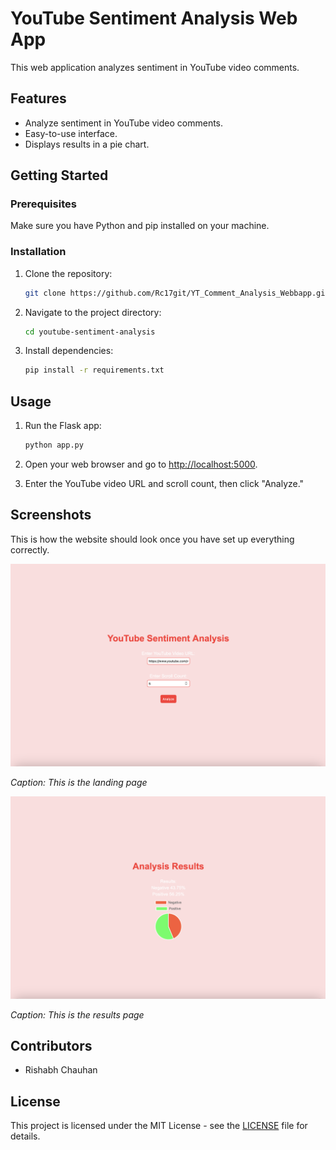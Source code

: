 # YouTube Sentiment Analysis Web App

This web application analyzes sentiment in YouTube video comments.

## Features

- Analyze sentiment in YouTube video comments.
- Easy-to-use interface.
- Displays results in a pie chart.

## Getting Started

### Prerequisites

Make sure you have Python and pip installed on your machine.

### Installation

1. Clone the repository:

    ```bash
    git clone https://github.com/Rc17git/YT_Comment_Analysis_Webbapp.git
    ```

2. Navigate to the project directory:

    ```bash
    cd youtube-sentiment-analysis
    ```

3. Install dependencies:

    ```bash
    pip install -r requirements.txt
    ```

## Usage

1. Run the Flask app:

    ```bash
    python app.py
    ```

2. Open your web browser and go to [http://localhost:5000](http://localhost:5000).

3. Enter the YouTube video URL and scroll count, then click "Analyze."

## Screenshots

This is how the website should look once you have set up everything correctly.

![Landing Page](Homepage.png)

*Caption: This is the landing page*

![Results Page](Resultpage.png)

*Caption: This is the results page*

## Contributors

- Rishabh Chauhan

## License

This project is licensed under the MIT License - see the [LICENSE](LICENSE) file for details.
